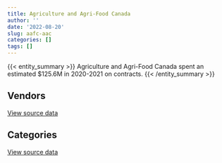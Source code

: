 ```yaml
---
title: Agriculture and Agri-Food Canada
author: ''
date: '2022-08-20'
slug: aafc-aac
categories: []
tags: []
---
```


<script src="/rmarkdown-libs/htmlwidgets/htmlwidgets.js"></script>
<link href="/rmarkdown-libs/datatables-css/datatables-crosstalk.css" rel="stylesheet" />
<script src="/rmarkdown-libs/datatables-binding/datatables.js"></script>
<script src="/rmarkdown-libs/jquery/jquery-3.6.0.min.js"></script>
<link href="/rmarkdown-libs/dt-core-bootstrap/css/dataTables.bootstrap.min.css" rel="stylesheet" />
<link href="/rmarkdown-libs/dt-core-bootstrap/css/dataTables.bootstrap.extra.css" rel="stylesheet" />
<script src="/rmarkdown-libs/dt-core-bootstrap/js/jquery.dataTables.min.js"></script>
<script src="/rmarkdown-libs/dt-core-bootstrap/js/dataTables.bootstrap.min.js"></script>
<link href="/rmarkdown-libs/crosstalk/css/crosstalk.min.css" rel="stylesheet" />
<script src="/rmarkdown-libs/crosstalk/js/crosstalk.min.js"></script>
<script src="/rmarkdown-libs/htmlwidgets/htmlwidgets.js"></script>
<link href="/rmarkdown-libs/datatables-css/datatables-crosstalk.css" rel="stylesheet" />
<script src="/rmarkdown-libs/datatables-binding/datatables.js"></script>
<script src="/rmarkdown-libs/jquery/jquery-3.6.0.min.js"></script>
<link href="/rmarkdown-libs/dt-core-bootstrap/css/dataTables.bootstrap.min.css" rel="stylesheet" />
<link href="/rmarkdown-libs/dt-core-bootstrap/css/dataTables.bootstrap.extra.css" rel="stylesheet" />
<script src="/rmarkdown-libs/dt-core-bootstrap/js/jquery.dataTables.min.js"></script>
<script src="/rmarkdown-libs/dt-core-bootstrap/js/dataTables.bootstrap.min.js"></script>
<link href="/rmarkdown-libs/crosstalk/css/crosstalk.min.css" rel="stylesheet" />
<script src="/rmarkdown-libs/crosstalk/js/crosstalk.min.js"></script>

{{< entity_summary >}}
Agriculture and Agri-Food Canada spent an estimated \$125.6M in 2020-2021 on contracts.
{{< /entity_summary >}}

## Vendors

<div id="htmlwidget-1" style="width:100%;height:auto;" class="datatables html-widget"></div>
<script type="application/json" data-for="htmlwidget-1">{"x":{"style":"bootstrap","filter":"none","vertical":false,"data":[["<a href=\"/vendors/3m_canada_company/\">3M CANADA COMPANY<\/a>","<a href=\"/vendors/4plan_consulting/\">4PLAN CONSULTING<\/a>","<a href=\"/vendors/ab_sciex/\">AB SCIEX<\/a>","<a href=\"/vendors/adga_group/\">ADGA GROUP<\/a>","<a href=\"/vendors/adobe/\">ADOBE<\/a>","<a href=\"/vendors/advanced_business_interiors/\">ADVANCED BUSINESS INTERIORS<\/a>","<a href=\"/vendors/advanced_chippewa_technologies/\">ADVANCED CHIPPEWA TECHNOLOGIES<\/a>","<a href=\"/vendors/agilent/\">AGILENT<\/a>","<a href=\"/vendors/ainsworth/\">AINSWORTH<\/a>","<a href=\"/vendors/air_liquide_canada/\">AIR LIQUIDE CANADA<\/a>","<a href=\"/vendors/alcaide_webster_architects/\">ALCAIDE WEBSTER ARCHITECTS<\/a>","<a href=\"/vendors/als_canada/\">ALS CANADA<\/a>","<a href=\"/vendors/altis_human_resources/\">ALTIS HUMAN RESOURCES<\/a>","<a href=\"/vendors/amec_foster_wheeler_americas/\">AMEC FOSTER WHEELER AMERICAS<\/a>","<a href=\"/vendors/applied_electonics/\">APPLIED ELECTONICS<\/a>","<a href=\"/vendors/apption/\">APPTION<\/a>","<a href=\"/vendors/apron_fuel_services/\">APRON FUEL SERVICES<\/a>","<a href=\"/vendors/architecture_49/\">ARCHITECTURE 49<\/a>","<a href=\"/vendors/ari_financial_services/\">ARI FINANCIAL SERVICES<\/a>","<a href=\"/vendors/asbex/\">ASBEX<\/a>","<a href=\"/vendors/atco/\">ATCO<\/a>","<a href=\"/vendors/avi_spl_canada/\">AVI SPL CANADA<\/a>","<a href=\"/vendors/bdo_canada/\">BDO CANADA<\/a>","<a href=\"/vendors/bell_canada/\">BELL CANADA<\/a>","<a href=\"/vendors/biomerieux_canada/\">BIOMERIEUX CANADA<\/a>","<a href=\"/vendors/black_mcdonald/\">BLACK MCDONALD<\/a>","<a href=\"/vendors/bluewave_energy/\">BLUEWAVE ENERGY<\/a>","<a href=\"/vendors/blumetric_environmental/\">BLUMETRIC ENVIRONMENTAL<\/a>","<a href=\"/vendors/bouthillette_parizeau/\">BOUTHILLETTE PARIZEAU<\/a>","<a href=\"/vendors/brandt_tractor/\">BRANDT TRACTOR<\/a>","<a href=\"/vendors/bruker/\">BRUKER<\/a>","<a href=\"/vendors/bureau_veritas_canada/\">BUREAU VERITAS CANADA<\/a>","<a href=\"/vendors/cache_computer_consulting/\">CACHE COMPUTER CONSULTING<\/a>","<a href=\"/vendors/calian/\">CALIAN<\/a>","<a href=\"/vendors/campbell_scientific_canada/\">CAMPBELL SCIENTIFIC CANADA<\/a>","<a href=\"/vendors/can_am_platforms_construction/\">CAN AM PLATFORMS CONSTRUCTION<\/a>","<a href=\"/vendors/canada_post/\">CANADA POST<\/a>","<a href=\"/vendors/canadian_corps_of_commissionaires/\">CANADIAN CORPS OF COMMISSIONAIRES<\/a>","<a href=\"/vendors/canon/\">CANON<\/a>","<a href=\"/vendors/cansel_survey_equipment/\">CANSEL SURVEY EQUIPMENT<\/a>","<a href=\"/vendors/carahsoft_technology/\">CARAHSOFT TECHNOLOGY<\/a>","<a href=\"/vendors/careworx/\">CAREWORX<\/a>","<a href=\"/vendors/carleton_electric/\">CARLETON ELECTRIC<\/a>","<a href=\"/vendors/cbci_telecom/\">CBCI TELECOM<\/a>","<a href=\"/vendors/cdw_canada/\">CDW CANADA<\/a>","<a href=\"/vendors/cedrom_sni/\">CEDROM SNI<\/a>","<a href=\"/vendors/cgi/\">CGI<\/a>","<a href=\"/vendors/chubb_edwards/\">CHUBB EDWARDS<\/a>","<a href=\"/vendors/cima/\">CIMA<\/a>","<a href=\"/vendors/cision_canada/\">CISION CANADA<\/a>","<a href=\"/vendors/cistel_technology/\">CISTEL TECHNOLOGY<\/a>","<a href=\"/vendors/closereach/\">CLOSEREACH<\/a>","<a href=\"/vendors/cnw_group/\">CNW GROUP<\/a>","<a href=\"/vendors/cofomo/\">COFOMO<\/a>","<a href=\"/vendors/conexsys/\">CONEXSYS<\/a>","<a href=\"/vendors/coradix_technology_consulting/\">CORADIX TECHNOLOGY CONSULTING<\/a>","<a href=\"/vendors/cossette_communications/\">COSSETTE COMMUNICATIONS<\/a>","<a href=\"/vendors/csdc_systems/\">CSDC SYSTEMS<\/a>","<a href=\"/vendors/cummins_canada/\">CUMMINS CANADA<\/a>","<a href=\"/vendors/d_f_s/\">D F S<\/a>","<a href=\"/vendors/d_mark_biosciences/\">D MARK BIOSCIENCES<\/a>","<a href=\"/vendors/dalhousie_university/\">DALHOUSIE UNIVERSITY<\/a>","<a href=\"/vendors/dalian_enterprises/\">DALIAN ENTERPRISES<\/a>","<a href=\"/vendors/defran/\">DEFRAN<\/a>","<a href=\"/vendors/dell_computer/\">DELL COMPUTER<\/a>","<a href=\"/vendors/deloitte_and_touche/\">DELOITTE AND TOUCHE<\/a>","<a href=\"/vendors/dillon_consulting/\">DILLON CONSULTING<\/a>","<a href=\"/vendors/dls_technology/\">DLS TECHNOLOGY<\/a>","<a href=\"/vendors/donna_cona/\">DONNA CONA<\/a>","<a href=\"/vendors/eagle_professional_resources/\">EAGLE PROFESSIONAL RESOURCES<\/a>","<a href=\"/vendors/ebsco_canada/\">EBSCO CANADA<\/a>","<a href=\"/vendors/eclipsys_solutions/\">ECLIPSYS SOLUTIONS<\/a>","<a href=\"/vendors/ecole_de_langues_abce/\">ECOLE DE LANGUES ABCE<\/a>","<a href=\"/vendors/ecole_de_langues_la_cite/\">ECOLE DE LANGUES LA CITE<\/a>","<a href=\"/vendors/ekos_research_associates/\">EKOS RESEARCH ASSOCIATES<\/a>","<a href=\"/vendors/elsevier/\">ELSEVIER<\/a>","<a href=\"/vendors/englobe/\">ENGLOBE<\/a>","<a href=\"/vendors/environics_research_group/\">ENVIRONICS RESEARCH GROUP<\/a>","<a href=\"/vendors/envirosafe_janitorial/\">ENVIROSAFE JANITORIAL<\/a>","<a href=\"/vendors/esbe_scientific_industries/\">ESBE SCIENTIFIC INDUSTRIES<\/a>","<a href=\"/vendors/esri/\">ESRI<\/a>","<a href=\"/vendors/eurovia_quebec_construction/\">EUROVIA QUEBEC CONSTRUCTION<\/a>","<a href=\"/vendors/excel_human_resources/\">EXCEL HUMAN RESOURCES<\/a>","<a href=\"/vendors/exp_services/\">EXP SERVICES<\/a>","<a href=\"/vendors/factiva/\">FACTIVA<\/a>","<a href=\"/vendors/fast_forward_french/\">FAST FORWARD FRENCH<\/a>","<a href=\"/vendors/fca_canada/\">FCA CANADA<\/a>","<a href=\"/vendors/felix_technology/\">FELIX TECHNOLOGY<\/a>","<a href=\"/vendors/ford_motor_company/\">FORD MOTOR COMPANY<\/a>","<a href=\"/vendors/forrester_research/\">FORRESTER RESEARCH<\/a>","<a href=\"/vendors/fujitsu/\">FUJITSU<\/a>","<a href=\"/vendors/gamble_technologies/\">GAMBLE TECHNOLOGIES<\/a>","<a href=\"/vendors/gap_wireless/\">GAP WIRELESS<\/a>","<a href=\"/vendors/gartner/\">GARTNER<\/a>","<a href=\"/vendors/gateway_mechanical_services/\">GATEWAY MECHANICAL SERVICES<\/a>","<a href=\"/vendors/gc_strategies/\">GC STRATEGIES<\/a>","<a href=\"/vendors/gdi_services/\">GDI SERVICES<\/a>","<a href=\"/vendors/general_electric_canada/\">GENERAL ELECTRIC CANADA<\/a>","<a href=\"/vendors/general_motors/\">GENERAL MOTORS<\/a>","<a href=\"/vendors/genome_quebec/\">GENOME QUEBEC<\/a>","<a href=\"/vendors/getinge_canada/\">GETINGE CANADA<\/a>","<a href=\"/vendors/gfl_environmental/\">GFL ENVIRONMENTAL<\/a>","<a href=\"/vendors/gilmore_reproductions/\">GILMORE REPRODUCTIONS<\/a>","<a href=\"/vendors/global_knowledge/\">GLOBAL KNOWLEDGE<\/a>","<a href=\"/vendors/global_total_office/\">GLOBAL TOTAL OFFICE<\/a>","<a href=\"/vendors/global_upholstery/\">GLOBAL UPHOLSTERY<\/a>","<a href=\"/vendors/golder_associates/\">GOLDER ASSOCIATES<\/a>","<a href=\"/vendors/goss_gilroy/\">GOSS GILROY<\/a>","<a href=\"/vendors/grand_toy/\">GRAND TOY<\/a>","<a href=\"/vendors/graybridge_international_consulting/\">GRAYBRIDGE INTERNATIONAL CONSULTING<\/a>","<a href=\"/vendors/haworth/\">HAWORTH<\/a>","<a href=\"/vendors/hewlett_packard/\">HEWLETT PACKARD<\/a>","<a href=\"/vendors/hitachi_data_systems/\">HITACHI DATA SYSTEMS<\/a>","<a href=\"/vendors/hitrac/\">HITRAC<\/a>","<a href=\"/vendors/honeywell/\">HONEYWELL<\/a>","<a href=\"/vendors/hoskin_scientific/\">HOSKIN SCIENTIFIC<\/a>","<a href=\"/vendors/houle_electric/\">HOULE ELECTRIC<\/a>","<a href=\"/vendors/hypertec/\">HYPERTEC<\/a>","<a href=\"/vendors/i4c_information_technology/\">I4C INFORMATION TECHNOLOGY<\/a>","<a href=\"/vendors/ibm_canada/\">IBM CANADA<\/a>","<a href=\"/vendors/ifathom/\">IFATHOM<\/a>","<a href=\"/vendors/illumina_canada/\">ILLUMINA CANADA<\/a>","<a href=\"/vendors/imperial_cleaners/\">IMPERIAL CLEANERS<\/a>","<a href=\"/vendors/imperial_oil/\">IMPERIAL OIL<\/a>","<a href=\"/vendors/info_tech_research_group/\">INFO TECH RESEARCH GROUP<\/a>","<a href=\"/vendors/inland_audio_visual/\">INLAND AUDIO VISUAL<\/a>","<a href=\"/vendors/insa/\">INSA<\/a>","<a href=\"/vendors/interactive_audio_visual/\">INTERACTIVE AUDIO VISUAL<\/a>","<a href=\"/vendors/ipsos/\">IPSOS<\/a>","<a href=\"/vendors/ipss/\">IPSS<\/a>","<a href=\"/vendors/irving_oil/\">IRVING OIL<\/a>","<a href=\"/vendors/isomass_scientific/\">ISOMASS SCIENTIFIC<\/a>","<a href=\"/vendors/it_net_consultants/\">IT NET CONSULTANTS<\/a>","<a href=\"/vendors/itex/\">ITEX<\/a>","<a href=\"/vendors/j_p_gravel_construction/\">J P GRAVEL CONSTRUCTION<\/a>","<a href=\"/vendors/john_wiley_sons/\">JOHN WILEY SONS<\/a>","<a href=\"/vendors/johnson_controls_canada/\">JOHNSON CONTROLS CANADA<\/a>","<a href=\"/vendors/jp2g_consultants/\">JP2G CONSULTANTS<\/a>","<a href=\"/vendors/jumec_construction/\">JUMEC CONSTRUCTION<\/a>","<a href=\"/vendors/jumping_elephants/\">JUMPING ELEPHANTS<\/a>","<a href=\"/vendors/kone/\">KONE<\/a>","<a href=\"/vendors/kontzamanis_graumann_smith/\">KONTZAMANIS GRAUMANN SMITH<\/a>","<a href=\"/vendors/kpmg/\">KPMG<\/a>","<a href=\"/vendors/kubota_canada/\">KUBOTA CANADA<\/a>","<a href=\"/vendors/kwc_architects/\">KWC ARCHITECTS<\/a>","<a href=\"/vendors/language_research_development_group/\">LANGUAGE RESEARCH DEVELOPMENT GROUP<\/a>","<a href=\"/vendors/lansdowne_technologies/\">LANSDOWNE TECHNOLOGIES<\/a>","<a href=\"/vendors/larry_penner_enterprises/\">LARRY PENNER ENTERPRISES<\/a>","<a href=\"/vendors/laval_lab/\">LAVAL LAB<\/a>","<a href=\"/vendors/les_installations_electriques/\">LES INSTALLATIONS ELECTRIQUES<\/a>","<a href=\"/vendors/life_technologies/\">LIFE TECHNOLOGIES<\/a>","<a href=\"/vendors/lumina_it/\">LUMINA IT<\/a>","<a href=\"/vendors/macdonald_dettwiler_and_associates/\">MACDONALD DETTWILER AND ASSOCIATES<\/a>","<a href=\"/vendors/maxsys_staffing_and_consulting/\">MAXSYS STAFFING AND CONSULTING<\/a>","<a href=\"/vendors/maxxam_analytics/\">MAXXAM ANALYTICS<\/a>","<a href=\"/vendors/mgis/\">MGIS<\/a>","<a href=\"/vendors/michanie_construction/\">MICHANIE CONSTRUCTION<\/a>","<a href=\"/vendors/microsoft_canada/\">MICROSOFT CANADA<\/a>","<a href=\"/vendors/ministry_of_finance/\">MINISTRY OF FINANCE<\/a>","<a href=\"/vendors/mishkumi_technologies/\">MISHKUMI TECHNOLOGIES<\/a>","<a href=\"/vendors/mitsubishi_motor_sales/\">MITSUBISHI MOTOR SALES<\/a>","<a href=\"/vendors/mnp/\">MNP<\/a>","<a href=\"/vendors/modis_canada/\">MODIS CANADA<\/a>","<a href=\"/vendors/morneau_shepell/\">MORNEAU SHEPELL<\/a>","<a href=\"/vendors/navpoint_consulting_group/\">NAVPOINT CONSULTING GROUP<\/a>","<a href=\"/vendors/nimble_information_strategies/\">NIMBLE INFORMATION STRATEGIES<\/a>","<a href=\"/vendors/nisha_techonologies/\">NISHA TECHONOLOGIES<\/a>","<a href=\"/vendors/nissan_canada/\">NISSAN CANADA<\/a>","<a href=\"/vendors/nitam_solutions/\">NITAM SOLUTIONS<\/a>","<a href=\"/vendors/north_atlantic_petroleum/\">NORTH ATLANTIC PETROLEUM<\/a>","<a href=\"/vendors/nortrax_canada/\">NORTRAX CANADA<\/a>","<a href=\"/vendors/nova_networks/\">NOVA NETWORKS<\/a>","<a href=\"/vendors/opentext/\">OPENTEXT<\/a>","<a href=\"/vendors/oracle_canada/\">ORACLE CANADA<\/a>","<a href=\"/vendors/orangutech/\">ORANGUTECH<\/a>","<a href=\"/vendors/otis_elevator/\">OTIS ELEVATOR<\/a>","<a href=\"/vendors/panasonic/\">PANASONIC<\/a>","<a href=\"/vendors/pattison_sign_group/\">PATTISON SIGN GROUP<\/a>","<a href=\"/vendors/pepco/\">PEPCO<\/a>","<a href=\"/vendors/phaselock_systems_international/\">PHASELOCK SYSTEMS INTERNATIONAL<\/a>","<a href=\"/vendors/pitney_bowes/\">PITNEY BOWES<\/a>","<a href=\"/vendors/pleiad_canada/\">PLEIAD CANADA<\/a>","<a href=\"/vendors/podolinsky_equipment/\">PODOLINSKY EQUIPMENT<\/a>","<a href=\"/vendors/polaris_industries/\">POLARIS INDUSTRIES<\/a>","<a href=\"/vendors/pra/\">PRA<\/a>","<a href=\"/vendors/precisionerp/\">PRECISIONERP<\/a>","<a href=\"/vendors/pricewaterhouse_coopers/\">PRICEWATERHOUSE COOPERS<\/a>","<a href=\"/vendors/printers_plus/\">PRINTERS PLUS<\/a>","<a href=\"/vendors/promaxis/\">PROMAXIS<\/a>","<a href=\"/vendors/prosci_canada/\">PROSCI CANADA<\/a>","<a href=\"/vendors/protak_consulting_group/\">PROTAK CONSULTING GROUP<\/a>","<a href=\"/vendors/purelogic/\">PURELOGIC<\/a>","<a href=\"/vendors/purespirit_solutions/\">PURESPIRIT SOLUTIONS<\/a>","<a href=\"/vendors/qiagen/\">QIAGEN<\/a>","<a href=\"/vendors/qmr/\">QMR<\/a>","<a href=\"/vendors/quintet_consulting/\">QUINTET CONSULTING<\/a>","<a href=\"/vendors/racing_forensics/\">RACING FORENSICS<\/a>","<a href=\"/vendors/randstad/\">RANDSTAD<\/a>","<a href=\"/vendors/risk_sciences_international/\">RISK SCIENCES INTERNATIONAL<\/a>","<a href=\"/vendors/roche_diagnostics/\">ROCHE DIAGNOSTICS<\/a>","<a href=\"/vendors/sap/\">SAP<\/a>","<a href=\"/vendors/sas_institute/\">SAS INSTITUTE<\/a>","<a href=\"/vendors/schoeler_heaton_architects/\">SCHOELER HEATON ARCHITECTS<\/a>","<a href=\"/vendors/sdl_international_canada/\">SDL INTERNATIONAL CANADA<\/a>","<a href=\"/vendors/seguin_morris/\">SEGUIN MORRIS<\/a>","<a href=\"/vendors/sensus_communication_solutions/\">SENSUS COMMUNICATION SOLUTIONS<\/a>","<a href=\"/vendors/service_star_building_cleaning/\">SERVICE STAR BUILDING CLEANING<\/a>","<a href=\"/vendors/shi_canada/\">SHI CANADA<\/a>","<a href=\"/vendors/si_systems/\">SI SYSTEMS<\/a>","<a href=\"/vendors/siemens/\">SIEMENS<\/a>","<a href=\"/vendors/sierra_systems_group/\">SIERRA SYSTEMS GROUP<\/a>","<a href=\"/vendors/simplex_grinnell/\">SIMPLEX GRINNELL<\/a>","<a href=\"/vendors/snc_lavalin/\">SNC LAVALIN<\/a>","<a href=\"/vendors/softchoice/\">SOFTCHOICE<\/a>","<a href=\"/vendors/st_joseph_print_group/\">ST JOSEPH PRINT GROUP<\/a>","<a href=\"/vendors/stantec/\">STANTEC<\/a>","<a href=\"/vendors/sterling_fuels/\">STERLING FUELS<\/a>","<a href=\"/vendors/stoneworks_technologies/\">STONEWORKS TECHNOLOGIES<\/a>","<a href=\"/vendors/suncor_energy/\">SUNCOR ENERGY<\/a>","<a href=\"/vendors/supremex/\">SUPREMEX<\/a>","<a href=\"/vendors/systematix_solutions/\">SYSTEMATIX SOLUTIONS<\/a>","<a href=\"/vendors/systemscope/\">SYSTEMSCOPE<\/a>","<a href=\"/vendors/tag_hr/\">TAG HR<\/a>","<a href=\"/vendors/teknion/\">TEKNION<\/a>","<a href=\"/vendors/teksystems_canada/\">TEKSYSTEMS CANADA<\/a>","<a href=\"/vendors/telecom_computer_services/\">TELECOM COMPUTER SERVICES<\/a>","<a href=\"/vendors/tenaquip/\">TENAQUIP<\/a>","<a href=\"/vendors/tetra_tech/\">TETRA TECH<\/a>","<a href=\"/vendors/the_fia_group_4083261_canada/\">THE FIA GROUP 4083261 CANADA<\/a>","<a href=\"/vendors/the_halifax_computer_consulting_group/\">THE HALIFAX COMPUTER CONSULTING GROUP<\/a>","<a href=\"/vendors/the_halifax_group/\">THE HALIFAX GROUP<\/a>","<a href=\"/vendors/the_ktl_group/\">THE KTL GROUP<\/a>","<a href=\"/vendors/the_mathworks/\">THE MATHWORKS<\/a>","<a href=\"/vendors/the_right_door_consulting/\">THE RIGHT DOOR CONSULTING<\/a>","<a href=\"/vendors/thermo_fisher_scientific/\">THERMO FISHER SCIENTIFIC<\/a>","<a href=\"/vendors/toromont/\">TOROMONT<\/a>","<a href=\"/vendors/toshiba_canada/\">TOSHIBA CANADA<\/a>","<a href=\"/vendors/toyota_canada/\">TOYOTA CANADA<\/a>","<a href=\"/vendors/transpolar_technology/\">TRANSPOLAR TECHNOLOGY<\/a>","<a href=\"/vendors/trm_technologies/\">TRM TECHNOLOGIES<\/a>","<a href=\"/vendors/troy_life_fire_safety/\">TROY LIFE FIRE SAFETY<\/a>","<a href=\"/vendors/turtle_island_staffing/\">TURTLE ISLAND STAFFING<\/a>","<a href=\"/vendors/tyco_integrated_fire_security/\">TYCO INTEGRATED FIRE SECURITY<\/a>","<a href=\"/vendors/united_rentals_of_canada/\">UNITED RENTALS OF CANADA<\/a>","<a href=\"/vendors/universite_laval/\">UNIVERSITE LAVAL<\/a>","<a href=\"/vendors/university_of_alberta/\">UNIVERSITY OF ALBERTA<\/a>","<a href=\"/vendors/university_of_british_columbia/\">UNIVERSITY OF BRITISH COLUMBIA<\/a>","<a href=\"/vendors/university_of_guelph/\">UNIVERSITY OF GUELPH<\/a>","<a href=\"/vendors/university_of_new_brunswick/\">UNIVERSITY OF NEW BRUNSWICK<\/a>","<a href=\"/vendors/university_of_ottawa/\">UNIVERSITY OF OTTAWA<\/a>","<a href=\"/vendors/university_of_regina/\">UNIVERSITY OF REGINA<\/a>","<a href=\"/vendors/university_of_saskatchewan/\">UNIVERSITY OF SASKATCHEWAN<\/a>","<a href=\"/vendors/university_of_toronto/\">UNIVERSITY OF TORONTO<\/a>","<a href=\"/vendors/university_of_waterloo/\">UNIVERSITY OF WATERLOO<\/a>","<a href=\"/vendors/university_of_western_ontario/\">UNIVERSITY OF WESTERN ONTARIO<\/a>","<a href=\"/vendors/valard_construction/\">VALARD CONSTRUCTION<\/a>","<a href=\"/vendors/veritaaq_technology_house/\">VERITAAQ TECHNOLOGY HOUSE<\/a>","<a href=\"/vendors/vmware/\">VMWARE<\/a>","<a href=\"/vendors/vwr_international/\">VWR INTERNATIONAL<\/a>","<a href=\"/vendors/wajax/\">WAJAX<\/a>","<a href=\"/vendors/waste_connections_of_canada/\">WASTE CONNECTIONS OF CANADA<\/a>","<a href=\"/vendors/waste_management_of_canada/\">WASTE MANAGEMENT OF CANADA<\/a>","<a href=\"/vendors/waters/\">WATERS<\/a>","<a href=\"/vendors/westbury_national_show_systems/\">WESTBURY NATIONAL SHOW SYSTEMS<\/a>","<a href=\"/vendors/wintersteiger/\">WINTERSTEIGER<\/a>","<a href=\"/vendors/wolters_kluwer/\">WOLTERS KLUWER<\/a>","<a href=\"/vendors/workdynamics_technologies/\">WORKDYNAMICS TECHNOLOGIES<\/a>","<a href=\"/vendors/workplace_health_and_cost_solutions/\">WORKPLACE HEALTH AND COST SOLUTIONS<\/a>","<a href=\"/vendors/wsp/\">WSP<\/a>","<a href=\"/vendors/xerox/\">XEROX<\/a>"],[null,null,null,1635177.68,null,20317.4,67974.97,821552.42,null,null,222117.32,29493,204712.92,262753.91,4541.14,1194116.77,null,null,323751.71,null,null,null,422809.13,340322.1,24994.41,13288.2,180536.31,23908.5,null,17272.5,null,3149054.74,3815264.83,274116.3,31918.3,null,33493.04,5706939.76,12316.51,14172.93,43503.54,11330.53,null,34824.31,85683.11,43328.6,583230.76,null,null,20443.42,568256.96,null,18080,666980.44,null,964642.9,228214.39,27058.9,null,null,319001.57,13253.75,27217,null,14626.4,727146.91,44074.8,27120,2634095.13,null,259926.69,54730.54,null,null,85734.75,738423.66,null,null,null,53401.95,260877.3,30830.83,170992.86,14087.5,40160,null,1281226.85,561406.97,732185.49,17740.73,333009.61,null,36162.74,575879.07,225279.27,null,328169.52,14252.03,293357.96,555761.34,46789.23,null,null,null,null,87756.14,196066.01,169500,38340.55,176497.63,null,114125.9,null,null,75774.23,398834.97,null,59952.2,1510980.46,11529195.93,132179.15,681707.94,null,232367.38,null,17041.39,null,null,null,337.03,null,null,628074.51,null,null,null,44381.26,null,null,49530.95,15946.35,161069.12,null,33911.23,219550.65,16726.93,null,47460,12117.78,15554.26,220649.25,19890.92,null,null,3153050.98,475478.38,448289.08,522911.34,null,970800.13,27991.95,null,420949.41,333538.49,null,2764.92,2369586.75,48043.8,null,10169.68,null,null,35526.04,1287006.46,57981.38,28597.11,null,53231.48,436264.78,null,52848.99,null,770532.02,null,11849.08,null,161826.61,null,24001.2,null,null,null,null,37648.09,1058.49,17317.25,1635782.95,86377.2,24998.99,117472.92,137532.3,148498.27,null,null,174123.6,null,null,null,752802.6,267044.4,264615.97,263212.63,null,408495.89,35156,55197.33,null,356914.61,null,null,1099909.56,695254.76,null,70653.35,361340.97,660146.99,12361.58,null,227032.48,49296.25,274848.68,208651.73,1625.08,null,2079182.37,13380.86,675285.47,null,null,5511.26,28958.97,3794.1,16449.43,null,74911.5,76173.82,25237.68,564852.58,13800,18539.06,null,30292.52,null,46860,23750,null,1539096.33,null,546614.64,null,95496.25,null,66301.94,11353.68,1036607.22,39682.36,90668.58,24596.31,63015.84,556212.73],[null,36499,null,677591.47,null,18090.39,135799.84,423422.04,24751.13,null,null,22594.35,204712.92,12820.39,10874.84,1145481.57,24150,33289.47,459116.16,20126.43,38543.17,null,198179.08,946549.53,35564.15,null,94474.97,27086.1,null,10563.18,6411.53,3149054.74,5186224.05,311689.88,85673.51,null,42380.38,4351629.13,47595.54,null,24619.76,120788.8,null,null,387503.44,44194.75,808988.91,null,null,20443.42,605775.26,364.56,27685,1245546.31,null,712263.05,138606.34,24669.1,12593.29,null,107081.58,19320,37401.07,181068.34,963160.07,683596.43,72355.5,11231.92,2527251.54,409258.55,91128.52,null,1654.4,null,48453.38,1106408.98,31824.55,null,65867.7,72411.81,309907.34,null,70203.22,null,50004,15360,300327.59,1530714.96,777471.77,22834.49,98534.35,10580.32,null,530318.75,219271.5,263734.45,210522.89,84374.09,347791.7,581773.05,236520.7,null,null,66454.5,null,242545.02,180933.41,null,19756.55,151455.13,null,null,null,52160,422068.4,195657.65,108760.05,null,1417653.71,8952813.91,55044.47,1078665.9,158683.92,340427.59,65679.97,null,2321.23,null,null,24603.38,null,183902.25,670134.45,15311.5,673556.26,null,null,null,null,34699.7,2261.72,null,207551.04,null,118803.21,16726.93,24860,68460,1491580.23,null,354624.43,11299.55,null,147007.35,3153050.98,512501.21,103227.75,584246.98,null,226286.46,57739.68,75127.67,787930.94,333538.49,302065.76,12151.08,2357119.01,51126.6,null,56457.98,24955,11393.39,37302.35,1193869.98,572458.97,36753.8,null,null,679785.44,26953.33,46146.22,null,21126.66,16265.83,95811.67,null,246798.96,42358.05,null,30430.9,24408,null,171007.76,26793.06,34178.71,55850.25,1635782.95,1266264.74,null,30877.81,167513.46,243550.48,null,null,null,null,801959.06,null,3462306.87,239701.22,279540.48,201030.53,null,202999.52,null,91974.97,103160.64,8147.16,null,11235,1794855.94,877637.1,null,53414.54,439631.52,null,null,4095.99,null,null,726954.84,256298.04,16031.18,null,2110583.59,4316.4,134971.58,406748.42,791132.85,98932.16,28958.97,73528.51,28381.14,null,33119.5,20921.18,9161.07,484550.21,null,20340,null,121865.59,24000,22000,23750,10500,1310161.96,16479.07,680400.07,29490.81,95496.25,4319.67,189747.63,null,1111815.65,43499.2,216139.88,20925.74,89690.22,556212.73],[null,null,20731.08,null,23871.26,210289.09,128484.19,866535.08,242716.78,null,null,39643.79,287679.25,5374.03,null,1239952.5,32200,133889.51,355205.92,null,null,276219.29,141674.7,1431561.35,null,61240.2,19366.03,null,47024.78,null,47315.82,3157682.28,3659434.49,312543.82,91445.72,164090.85,31915.09,4296085.46,null,21020.31,108521.37,121454.19,null,null,394051.7,91586.73,811205.32,24889.7,null,null,189840,32993.04,22600,3734973.13,24992,null,193809.92,23623.63,12515.62,null,120067.28,14593.5,null,199012.05,18555.58,651193.14,161385,13765.94,1819351.42,1280244.71,268374.51,null,21331.85,30018.86,31511.64,1322880.58,23133.5,13890.57,159652.84,14037.37,101559.3,null,null,null,60127.05,56486.87,143570.85,489011.64,1405416.17,31051.78,null,null,null,380583.04,121044,839497.93,171920.2,7741.21,352152.05,1041959.24,9390.22,7179.47,null,null,32197.13,18525.73,198343.31,84750,82109.27,80313.51,10016,null,1449107.5,62377.15,43375.05,450734.75,2872.18,null,781827.52,7173145.65,null,997965.01,211964.66,350644.26,115877.97,null,43810.86,165657.67,24998.99,null,410525.56,null,671970.43,null,12390.38,149383.34,null,null,null,null,9197.67,null,79422.71,210610.98,25345.69,24210.67,17797.5,111930,2394378.79,null,225829.91,43366.16,58584.94,10985.97,null,450585.91,26559.53,365919.22,null,null,170134.9,472127.6,790089.65,244188.75,699721.95,null,1591141.79,51120.04,159877.42,42697.12,null,49749.45,64245.88,1397286.73,121334.02,41881.51,41252.07,44253.65,152019.57,null,55972.88,100180.32,109606.8,39202.73,24351.5,99440,258813.81,null,null,null,null,null,23152.92,52689.5,214289.93,null,1640264.55,2244207.71,null,78283.39,1062797.94,271200.06,49334.25,5454.49,null,null,920737.34,null,2816846.06,202408.51,127386.04,222476.03,11772.87,163063.5,null,149032.39,34072.31,8169.48,14227.22,null,1704090.9,1217022.04,1188.87,86095.4,440835.99,null,null,6826.64,null,null,823902.08,257000.23,10132.22,64999.23,2983943.73,null,null,134144.66,1105170.31,38038.25,34802.61,34290.23,3405.69,4606.59,71747.03,43657.86,null,430209.61,null,null,23143.15,46695.04,null,null,49905.1,null,1305083.26,194027.72,513874.54,null,95757.89,10470.2,922347.78,null,1868015.1,16445.61,45739.89,67682.9,64266.27,557736.6],[13650,null,null,null,null,null,80360.09,344887.24,462187.87,13388.48,null,17759.65,311509.56,null,null,1155100.25,null,null,456276.08,null,null,60697.01,146874.75,1645619.52,null,556676.53,null,null,22535.1,null,21035.61,12023.2,2544148.44,null,35211.69,null,24414.11,4431645.07,null,35171.7,138417.38,121122.35,40318.4,null,1949407.9,null,null,24210.6,11300,null,177616.47,null,22600,5763586.45,null,null,196154.29,5204.95,13116.09,341684.33,89180.39,null,null,null,5048.94,350033.8,null,null,339997.28,1276746.77,313727.79,null,21877.91,58056.65,null,1798910.46,null,47720.82,159216.64,29939.08,334650.36,null,212389.85,null,53870.55,116471.53,null,124729.8,1464847.69,null,null,19114.59,null,484453.9,210787.5,1106905.87,171450.47,6165.27,1121122.23,640007.48,136306.6,7799.12,15611.46,null,10382.89,null,143619.09,63906.4,null,97239.53,null,null,null,null,122697.58,636054.79,88870.93,218780.02,1331129.68,7994741.9,null,427492.66,211385.52,254502.39,70861.71,102999.36,8031.26,null,null,null,412814.04,null,670134.45,17967,null,929367.94,null,7225.56,383920.97,null,14505.06,139890.69,null,44648.16,null,25484.47,null,62173.58,196260.56,null,363455.14,234363.34,null,null,null,449354.8,null,386579.02,14950,null,288055.8,616852.9,402107.1,438633.52,697810.14,null,1057859.97,null,null,null,null,41635.06,43270.3,1295182.64,508321.85,43264.74,null,null,null,29979.54,28692.9,179799.9,261336.65,154526.66,null,null,221899.99,null,null,null,139159.5,18537.57,17627.66,35614,234371.47,null,1635782.95,971811.25,null,4784.98,1808835.21,263698.5,135311.19,23373.5,null,948272.25,918221.66,33258.74,2852341.24,154141.97,57080.08,297080.53,null,114632.32,null,107253.2,null,8147.16,20509.65,null,1488888,1235162.24,198518.4,null,507117.96,null,null,null,null,null,1449012.97,null,null,299143.27,1252192.21,null,null,364127.8,1102150.72,11434.33,4357.7,9237.37,12413.88,120350.18,32776.3,48746.99,null,314395.5,null,null,37150.85,57067.46,null,null,40525,null,1237826.46,null,633532.71,null,51403.29,15124.09,682447.1,null,893598.88,29659.77,24676.86,74635.23,25285.52,556212.73]],"container":"<table class=\"table table-striped table-hover row-border order-column display\">\n  <thead>\n    <tr>\n      <th>Vendor<\/th>\n      <th>2017-2018<\/th>\n      <th>2018-2019<\/th>\n      <th>2019-2020<\/th>\n      <th>2020-2021<\/th>\n    <\/tr>\n  <\/thead>\n<\/table>","options":{"order":[[4,"desc"]],"pageLength":10,"autoWidth":true,"columnDefs":[{"targets":1,"render":"function(data, type, row, meta) {\n    return type !== 'display' ? data : DTWidget.formatCurrency(data, \"$\", 2, 3, \",\", \".\", true, null);\n  }"},{"targets":2,"render":"function(data, type, row, meta) {\n    return type !== 'display' ? data : DTWidget.formatCurrency(data, \"$\", 2, 3, \",\", \".\", true, null);\n  }"},{"targets":3,"render":"function(data, type, row, meta) {\n    return type !== 'display' ? data : DTWidget.formatCurrency(data, \"$\", 2, 3, \",\", \".\", true, null);\n  }"},{"targets":4,"render":"function(data, type, row, meta) {\n    return type !== 'display' ? data : DTWidget.formatCurrency(data, \"$\", 2, 3, \",\", \".\", true, null);\n  }"},{"width":"16%","targets":[1,2,3,4]},{"className":"dt-right","targets":[1,2,3,4]}],"orderClasses":false}},"evals":["options.columnDefs.0.render","options.columnDefs.1.render","options.columnDefs.2.render","options.columnDefs.3.render"],"jsHooks":[]}</script>
<p class="text-right">
<a href="https://github.com/GoC-Spending/contracts-data/tree/main/data/out/departments/aafc-aac/summary_by_fiscal_year_by_vendor.csv" class="source-data-link btn btn-link">View source data</a>
</p>

## Categories

<div id="htmlwidget-2" style="width:100%;height:auto;" class="datatables html-widget"></div>
<script type="application/json" data-for="htmlwidget-2">{"x":{"style":"bootstrap","filter":"none","vertical":false,"data":[["<a href=\"/categories/1_facilities_and_construction/\">Facilities and construction<\/a>","<a href=\"/categories/10_office_management/\">Office management<\/a>","<a href=\"/categories/2_professional_services/\">Professional services<\/a>","<a href=\"/categories/3_information_technology/\">Information technology<\/a>","<a href=\"/categories/4_medical/\">Medical<\/a>","<a href=\"/categories/5_transportation_and_logistics/\">Transportation and logistics<\/a>","<a href=\"/categories/6_industrial_products_and_services/\">Industrial products and services<\/a>","<a href=\"/categories/8_security_and_protection/\">Security and protection<\/a>","<a href=\"/categories/9_human_capital/\">Human capital<\/a>",null],[18440424.26,1267950.12,23557694.14,50344454.88,43340.28,5003393.91,21213242.21,5706939.76,5954651.54,65072.17],[17098458.01,1699622.95,23924909.47,56624922.31,49432.2,5307056.86,26048756.94,4351629.13,7503793.19,80270.87],[18775857.62,3023860.6,22044892.36,54242035.66,419790,5485044.31,20477716.73,4302165.44,7064020.52,207576.27],[19029944.67,885690.43,20221072.89,52934670.53,955871.97,6048586.76,12701095.53,4514646,8304729.89,11399.11]],"container":"<table class=\"table table-striped table-hover row-border order-column display\">\n  <thead>\n    <tr>\n      <th>Category<\/th>\n      <th>2017-2018<\/th>\n      <th>2018-2019<\/th>\n      <th>2019-2020<\/th>\n      <th>2020-2021<\/th>\n    <\/tr>\n  <\/thead>\n<\/table>","options":{"order":[[4,"desc"]],"dom":"t","pageLength":30,"autoWidth":true,"columnDefs":[{"targets":1,"render":"function(data, type, row, meta) {\n    return type !== 'display' ? data : DTWidget.formatCurrency(data, \"$\", 2, 3, \",\", \".\", true, null);\n  }"},{"targets":2,"render":"function(data, type, row, meta) {\n    return type !== 'display' ? data : DTWidget.formatCurrency(data, \"$\", 2, 3, \",\", \".\", true, null);\n  }"},{"targets":3,"render":"function(data, type, row, meta) {\n    return type !== 'display' ? data : DTWidget.formatCurrency(data, \"$\", 2, 3, \",\", \".\", true, null);\n  }"},{"targets":4,"render":"function(data, type, row, meta) {\n    return type !== 'display' ? data : DTWidget.formatCurrency(data, \"$\", 2, 3, \",\", \".\", true, null);\n  }"},{"width":"16%","targets":[1,2,3,4]},{"className":"dt-right","targets":[1,2,3,4]}],"orderClasses":false,"lengthMenu":[10,25,30,50,100]}},"evals":["options.columnDefs.0.render","options.columnDefs.1.render","options.columnDefs.2.render","options.columnDefs.3.render"],"jsHooks":[]}</script>
<p class="text-right">
<a href="https://github.com/GoC-Spending/contracts-data/tree/main/data/out/departments/aafc-aac/summary_by_fiscal_year_by_category.csv" class="source-data-link btn btn-link">View source data</a>
</p>
